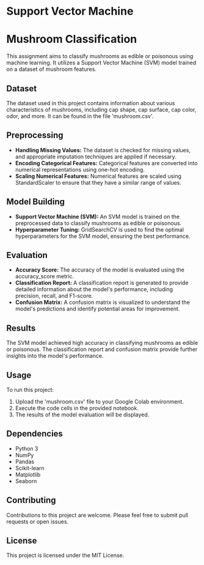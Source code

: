 # Support Vector Machine
# Mushroom Classification

This assignment aims to classify mushrooms as edible or poisonous using machine learning. It utilizes a Support Vector Machine (SVM) model trained on a dataset of mushroom features.

## Dataset

The dataset used in this project contains information about various characteristics of mushrooms, including cap shape, cap surface, cap color, odor, and more. It can be found in the file 'mushroom.csv'.

## Preprocessing

- **Handling Missing Values:** The dataset is checked for missing values, and appropriate imputation techniques are applied if necessary.
- **Encoding Categorical Features:** Categorical features are converted into numerical representations using one-hot encoding.
- **Scaling Numerical Features:** Numerical features are scaled using StandardScaler to ensure that they have a similar range of values.

## Model Building

- **Support Vector Machine (SVM):** An SVM model is trained on the preprocessed data to classify mushrooms as edible or poisonous.
- **Hyperparameter Tuning:** GridSearchCV is used to find the optimal hyperparameters for the SVM model, ensuring the best performance.

## Evaluation

- **Accuracy Score:** The accuracy of the model is evaluated using the accuracy_score metric.
- **Classification Report:** A classification report is generated to provide detailed information about the model's performance, including precision, recall, and F1-score.
- **Confusion Matrix:** A confusion matrix is visualized to understand the model's predictions and identify potential areas for improvement.

## Results

The SVM model achieved high accuracy in classifying mushrooms as edible or poisonous. The classification report and confusion matrix provide further insights into the model's performance.

## Usage

To run this project:

1. Upload the 'mushroom.csv' file to your Google Colab environment.
2. Execute the code cells in the provided notebook.
3. The results of the model evaluation will be displayed.

## Dependencies

- Python 3
- NumPy
- Pandas
- Scikit-learn
- Matplotlib
- Seaborn

## Contributing

Contributions to this project are welcome. Please feel free to submit pull requests or open issues.

## License

This project is licensed under the MIT License.

